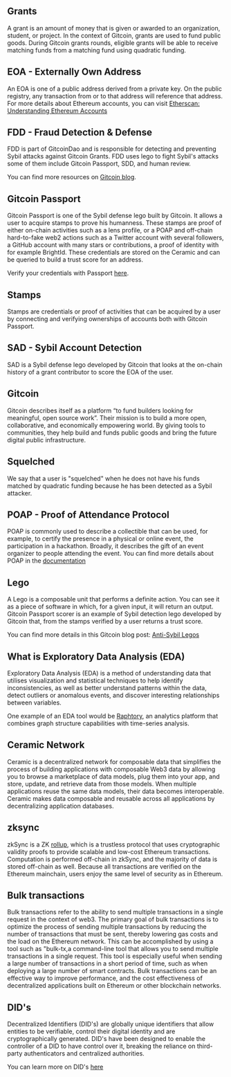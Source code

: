 
## Grants
A grant is an amount of money that is given or awarded to an organization, student, or project. In the context of Gitcoin, grants are used to fund public goods. During Gitcoin grants rounds, eligible grants will be able to receive matching funds from a matching fund using quadratic funding.

## EOA - Externally Own Address 
An EOA is one of a public address derived from a private key. On the public registry, any transaction from or to that address will reference that address. For more details about Ethereum accounts, you can visit [Etherscan: Understanding Ethereum Accounts](https://info.etherscan.com/understanding-ethereum-accounts/#:~:text=An%20externally%20owned%20address%20is,the%20funds%20in%20an%20address.)

## FDD - Fraud Detection & Defense
FDD is part of GitcoinDao and is responsible for detecting and preventing Sybil attacks against Gitcoin Grants.
FDD uses lego to fight Sybil's attacks some of them include Gitcoin Passport, SDD, and human review.

You can find more resources on [Gitcoin blog](https://gov.gitcoin.co/t/introducing-the-fdd-review/11095).

## Gitcoin Passport
Gitcoin Passport is one of the Sybil defense lego built by Gitcoin. It allows a user to acquire stamps to prove his humanness. These stamps are proof of either on-chain activities such as a lens profile, or a POAP and off-chain hard-to-fake web2 actions such as a Twitter account with several followers, a GitHub account with many stars or contributions, a proof of identity with for example BrightId. These credentials are stored on the Ceramic and can be queried to build a trust score for an address.

Verify your credentials with Passport [here](https://passport.gitcoin.co/).

## Stamps
Stamps are credentials or proof of activities that can be acquired by a user by connecting and verifying ownerships of accounts both with Gitcoin Passport.

## SAD - Sybil Account Detection
SAD is a Sybil defense lego developed by Gitcoin that looks at the on-chain history of a grant contributor to score the EOA of the user. 

## Gitcoin
Gitcoin describes itself as a platform “to fund builders looking for meaningful, open source work”. Their mission is to build a more open, collaborative, and economically empowering world. By giving tools to communities, they help build and funds public goods and bring the future digital public infrastructure. 

## Squelched
We say that a user is "squelched" when he does not have his funds matched by quadratic funding because he has been detected as a Sybil attacker. 

## POAP  - Proof of Attendance Protocol
POAP is commonly used to describe a collectible that can be used, for example, to certify the presence in a physical or online event, the participation in a hackathon. Broadly, it describes the gift of an event organizer to people attending the event.
You can find more details about POAP in the [documentation](https://poap.zendesk.com/hc/en-us/articles/9494654007437-What-Is-POAP-)

## Lego
A Lego is a composable unit that performs a definite action. You can see it as a piece of software in which, for a given input, it will return an output. Gitcoin Passport scorer is an example of Sybil detection lego developed by Gitcoin that, from the stamps verified by a user returns a trust score.

You can find more details in this Gitcoin blog post: [Anti-Sybil Legos](https://gov.gitcoin.co/t/anti-sybil-legos/12265)

## What is Exploratory Data Analysis (EDA)
Exploratory Data Analysis (EDA) is a method of understanding data that utilises visualization and statistical techniques to help identify inconsistencies, as well as better understand patterns within the data, detect outliers or anomalous events, and discover interesting relationships between variables.

One example of an EDA tool would be [Raphtory](https://www.raphtory.com/), an analytics platform that combines graph structure capabilities with time-series analysis.

## Ceramic Network
Ceramic is a decentralized network for composable data that simplifies the process of building applications with composable Web3 data by allowing you to browse a marketplace of data models, plug them into your app, and store, update, and retrieve data from those models. When multiple applications reuse the same data models, their data becomes interoperable. Ceramic makes data composable and reusable across all applications by decentralizing application databases.

## zksync
zkSync is a ZK [rollup](https://v2-docs.zksync.io/dev/fundamentals/rollups.html), which is a trustless protocol that uses cryptographic validity proofs to provide scalable and low-cost Ethereum transactions. Computation is performed off-chain in zkSync, and the majority of data is stored off-chain as well. Because all transactions are verified on the Ethereum mainchain, users enjoy the same level of security as in Ethereum.

## Bulk transactions
Bulk transactions refer to the ability to send multiple transactions in a single request in the context of web3. The primary goal of bulk transactions is to optimize the process of sending multiple transactions by reducing the number of transactions that must be sent, thereby lowering gas costs and the load on the Ethereum network. This can be accomplished by using a tool such as "bulk-tx,a command-line tool that allows you to send multiple transactions in a single request. This tool is especially useful when sending a large number of transactions in a short period of time, such as when deploying a large number of smart contracts. Bulk transactions can be an effective way to improve performance, and the cost effectiveness of decentralized applications built on Ethereum or other blockchain networks.

## DID's

Decentralized Identifiers (DID's) are globally unique identifiers that allow entities to be verifiable, control their digital identity and are cryptographically generated. DID's have been designed to enable the controller of a DID to have control over it, breaking the reliance on third-party authenticators and centralized authorities. 

You can learn more on DID's [here](https://www.w3.org/TR/did-core/)
